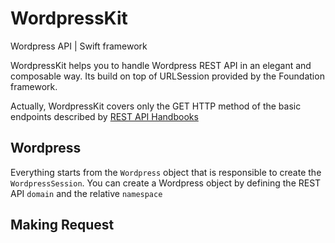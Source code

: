 # WordpressKit
Wordpress API | Swift framework

WordpressKit helps you to handle Wordpress REST API in an elegant and composable way. Its build on top of URLSession provided by the Foundation framework. 

Actually, WordpressKit covers only the GET HTTP method of the basic endpoints described by [REST API Handbooks](https://developer.wordpress.org/rest-api/reference/)

## Wordpress ##

Everything starts from the `Wordpress` object that is responsible to create the `WordpressSession`. You can create a Wordpress object by defining the REST API `domain` and the relative `namespace`

## Making Request ##
